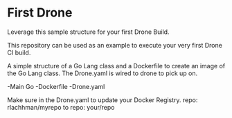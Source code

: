 # First Drone
Leverage this sample structure for your first Drone Build.

This repository can be used as an example to execute your very first Drone CI
build. 

A simple structure of a Go Lang class and a Dockerfile to create an image
of the Go Lang class. The Drone.yaml is wired to drone to pick up on. 

-Main Go
-Dockerfile
-Drone.yaml 

Make sure in the Drone.yaml to update your Docker Registry. 
repo: rlachhman/myrepo to repo: your/repo

